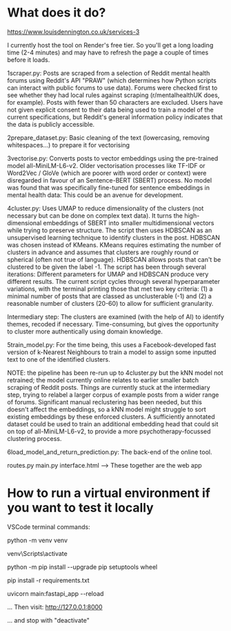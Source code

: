 # What does it do?
https://www.louisdennington.co.uk/services-3

I currently host the tool on Render's free tier. So you'll get a long loading time (2-4 minutes) and may have to refresh the page a couple of times before it loads.

1scraper.py: Posts are scraped from a selection of Reddit mental health forums using Reddit's API "PRAW" (which determines how Python scripts can interact with public forums to use data). Forums were checked first to see whether they had local rules against scraping (r/mentalhealthUK does, for example). Posts with fewer than 50 characters are excluded. Users have not given explicit consent to their data being used to train a model of the current specifications, but Reddit's general information policy indicates that the data is publicly accessible. 

2prepare_dataset.py: Basic cleaning of the text (lowercasing, removing whitespaces...) to prepare it for vectorising

3vectorise.py: Converts posts to vector embeddings using the pre-trained model all-MiniLM-L6-v2. Older vectorisation processes like TF-IDF or Word2Vec / GloVe	(which are poorer with word order or context) were disregarded in favour of an Sentence-BERT (SBERT) process. No model was found that was specifically fine-tuned for sentence embeddings in mental health data: This could be an avenue for development. 

4cluster.py: Uses UMAP to reduce dimensionality of the clusters (not necessary but can be done on complex text data). It turns the high-dimensional embeddings of SBERT into smaller multidimensional vectors while trying to preserve structure. The script then uses HDBSCAN as an unsupervised learning technique to identify clusters in the post. HDBSCAN was chosen instead of KMeans. KMeans requires estimating the number of clusters in advance and assumes that clusters are roughly round or spherical (often not true of language). HDBSCAN allows posts that can't be clustered to be given the label -1. The script has been through several iterations: Different parameters for UMAP and HDBSCAN produce very different results. The current script cycles through several hyperparameter variations, with the terminal printing those that met two key criteria: (1) a minimal number of posts that are classed as unclusterable (-1) and (2) a reasonable number of clusters (20-60) to allow for sufficient granularity.

Intermediary step: The clusters are examined (with the help of AI) to identify themes, recoded if necessary. Time-consuming, but gives the opportunity to cluster more authentically using domain knowledge.

5train_model.py: For the time being, this uses a Facebook-developed fast version of k-Nearest Neighbours to train a model to assign some inputted text to one of the identified clusters.

NOTE: the pipeline has been re-run up to 4cluster.py but the kNN model not retrained; the model currently online relates to earlier smaller batch scraping of Reddit posts. Things are currently stuck at the intermediary step, trying to relabel a larger corpus of example posts from a wider range of forums. Significant manual reclustering has been needed, but this doesn't affect the embeddings, so a kNN model might struggle to sort existing embeddings by these enforced clusters. A sufficiently annotated dataset could be used to train an additional embedding head that could sit on top of all-MiniLM-L6-v2, to provide a more psychotherapy-focussed clustering process.

6load_model_and_return_prediction.py: The back-end of the online tool.

routes.py
main.py
interface.html
--> These together are the web app

# How to run a virtual environment if you want to test it locally

VSCode terminal commands:

python -m venv venv

venv\Scripts\activate 

python -m pip install --upgrade pip setuptools wheel

pip install -r requirements.txt

uvicorn main:fastapi_app --reload

... Then visit: http://127.0.0.1:8000

... and stop with "deactivate"
